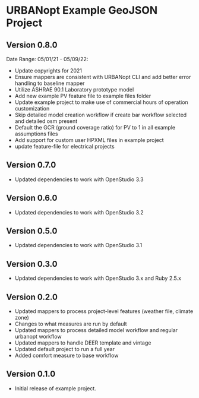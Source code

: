 # URBANopt Example GeoJSON Project

## Version 0.8.0

Date Range: 05/01/21 - 05/09/22:

* Update copyrights for 2021
* Ensure mappers are consistent with URBANopt CLI and add better error handling to baseline mapper
* Utilize ASHRAE 90.1 Laboratory prototype model
* Add new example PV feature file to example files folder
* Update example project to make use of commercial hours of operation customization
* Skip detailed model creation workflow if create bar workflow selected and detailed osm present
* Default the GCR (ground coverage ratio) for PV to 1 in all example assumptions files
* Add support for custom user HPXML files in example project
* update feature-file for electrical projects

## Version 0.7.0

* Updated dependencies to work with OpenStudio 3.3

## Version 0.6.0

* Updated dependencies to work with OpenStudio 3.2

## Version 0.5.0

* Updated dependencies to work with OpenStudio 3.1


## Version 0.3.0

* Updated dependencies to work with OpenStudio 3.x and Ruby 2.5.x


## Version 0.2.0

* Updated mappers to process project-level features (weather file, climate zone)
* Changes to what measures are run by default
* Updated mappers to process detailed model workflow and regular urbanopt workflow
* Updated mappers to handle DEER template and vintage
* Updated default project to run a full year
* Added comfort measure to base workflow 

## Version 0.1.0 

* Initial release of example project. 

